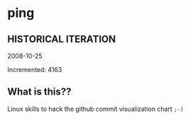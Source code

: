 # ping

## HISTORICAL ITERATION
2008-10-25

Incremented: 4163

## What is this?? 
Linux skills to hack the github commit visualization chart `;-)`
